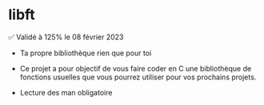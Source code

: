 # libft

✅ Validé à 125% le 08 février 2023

* Ta propre bibliothèque rien que pour toi
* Ce projet a pour objectif de vous faire coder en C une bibliothèque de fonctions usuelles
que vous pourrez utiliser pour vos prochains projets.

* Lecture des man obligatoire
